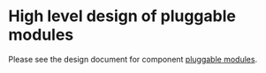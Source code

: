 High level design of pluggable modules
======================================

Please see the design document for component [pluggable modules](http://www.openswitch.net/docs/OPS_TODO-need-real-link).
